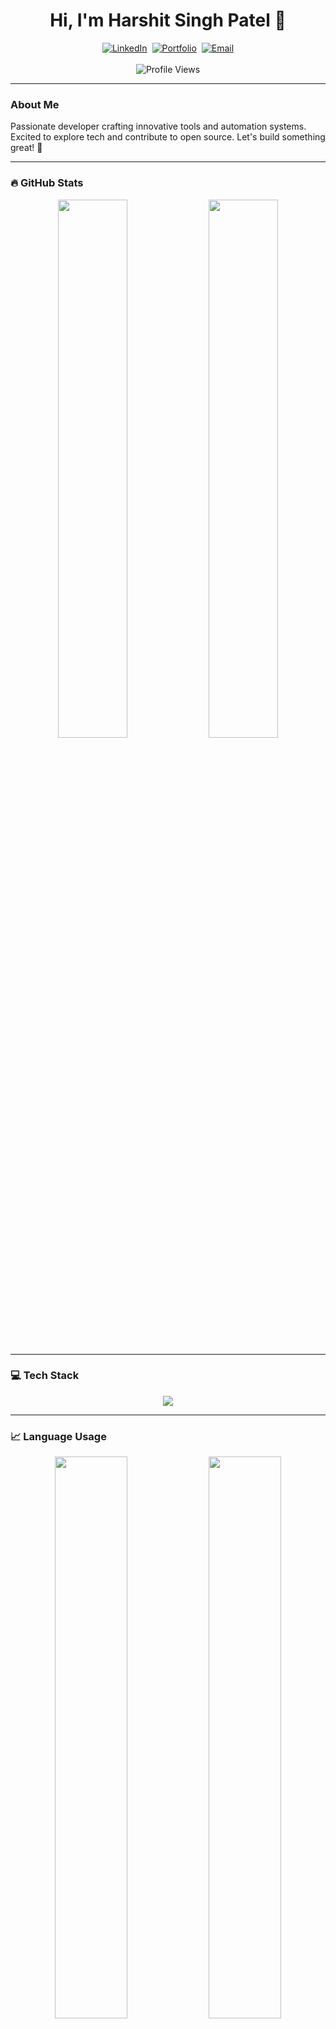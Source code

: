 <!-- Header -->
<div align="center">
  <h1>Hi, I'm Harshit Singh Patel 👋</h1>
  <a href="https://linkedin.com/in/harshit-patel01"><img src="https://img.shields.io/badge/LinkedIn-blue?logo=linkedin&logoColor=white" alt="LinkedIn" /></a>&nbsp;
  <a href="https://www.hael.in"><img src="https://img.shields.io/badge/Portfolio-000000?logo=githubpages&logoColor=white" alt="Portfolio" /></a>&nbsp;
  <a href="mailto:harshit.patel01@outlook.in"><img src="https://img.shields.io/badge/Email-D14836?logo=gmail&logoColor=white" alt="Email" /></a>
  <br/><br/>
  <img src="https://komarev.com/ghpvc/?username=Harshit-Patel01&color=blue" alt="Profile Views" />
</div>

---

<!-- About Me -->
### About Me
Passionate developer crafting innovative tools and automation systems. Excited to explore tech and contribute to open source. Let's build something great! 🚀

---

<!-- GitHub Stats -->
### 🔥 GitHub Stats
<div align="center">
  <img src="https://github-readme-stats.vercel.app/api?username=Harshit-Patel01&show_icons=true&theme=tokyonight&hide_border=true&border_radius=10&include_all_commits=true&count_private=true" width="47%" />
  <img src="https://github-readme-streak-stats.herokuapp.com/?user=Harshit-Patel01&theme=tokyonight&hide_border=true&border_radius=10" width="47%" />
</div>

---

<!-- Languages & Tools -->
### 💻 Tech Stack
<div align="center">
  <img src="https://skillicons.dev/icons?i=cpp,python,html,css,js,react,nodejs,git,linux" />
</div>

---

<!-- Most Used Languages -->
### 📈 Language Usage
<div align="center">
  <img src="https://github-readme-stats.vercel.app/api/top-langs/?username=Harshit-Patel01&layout=donut&theme=tokyonight&hide_border=true&border_radius=10&langs_count=8" width="48%" />
  <img src="https://github-profile-summary-cards.vercel.app/api/cards/repos-per-language?username=Harshit-Patel01&theme=tokyonight" width="48%" />
</div>

---

<!-- Contributions -->
### 🏆 GitHub Contributions
<div align="center">
  <img src="https://github-profile-summary-cards.vercel.app/api/cards/profile-details?username=Harshit-Patel01&theme=tokyonight" width="98%" />
</div>

---

<!-- Activity Graph -->
### 📊 Activity Graph
<div align="center">
  <img src="https://github-readme-activity-graph.vercel.app/graph?username=Harshit-Patel01&theme=react-dark&hide_border=true&area=true" width="98%" />
</div>

---

<!-- Footer -->
<div align="center">
  © 2025 GitHub, Inc.
</div>
